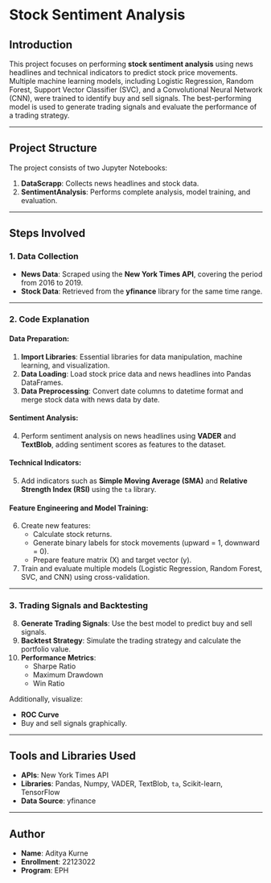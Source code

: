 # Stock Sentiment Analysis

## Introduction
This project focuses on performing **stock sentiment analysis** using news headlines and technical indicators to predict stock price movements. Multiple machine learning models, including Logistic Regression, Random Forest, Support Vector Classifier (SVC), and a Convolutional Neural Network (CNN), were trained to identify buy and sell signals. The best-performing model is used to generate trading signals and evaluate the performance of a trading strategy.

---

## Project Structure
The project consists of two Jupyter Notebooks:
1. **DataScrapp**: Collects news headlines and stock data.
2. **SentimentAnalysis**: Performs complete analysis, model training, and evaluation.

---

## Steps Involved

### 1. Data Collection
- **News Data**: Scraped using the **New York Times API**, covering the period from 2016 to 2019.
- **Stock Data**: Retrieved from the **yfinance** library for the same time range.

---

### 2. Code Explanation

#### Data Preparation:
1. **Import Libraries**: Essential libraries for data manipulation, machine learning, and visualization.
2. **Data Loading**: Load stock price data and news headlines into Pandas DataFrames.
3. **Data Preprocessing**: Convert date columns to datetime format and merge stock data with news data by date.

#### Sentiment Analysis:
4. Perform sentiment analysis on news headlines using **VADER** and **TextBlob**, adding sentiment scores as features to the dataset.

#### Technical Indicators:
5. Add indicators such as **Simple Moving Average (SMA)** and **Relative Strength Index (RSI)** using the `ta` library.

#### Feature Engineering and Model Training:
6. Create new features:
   - Calculate stock returns.
   - Generate binary labels for stock movements (upward = 1, downward = 0).
   - Prepare feature matrix (X) and target vector (y).
7. Train and evaluate multiple models (Logistic Regression, Random Forest, SVC, and CNN) using cross-validation.

---

### 3. Trading Signals and Backtesting

8. **Generate Trading Signals**: Use the best model to predict buy and sell signals.
9. **Backtest Strategy**: Simulate the trading strategy and calculate the portfolio value.
10. **Performance Metrics**:
    - Sharpe Ratio
    - Maximum Drawdown
    - Win Ratio

Additionally, visualize:
- **ROC Curve**
- Buy and sell signals graphically.

---

## Tools and Libraries Used
- **APIs**: New York Times API
- **Libraries**: Pandas, Numpy, VADER, TextBlob, `ta`, Scikit-learn, TensorFlow
- **Data Source**: yfinance

---

## Author
- **Name**: Aditya Kurne
- **Enrollment**: 22123022
- **Program**: EPH

